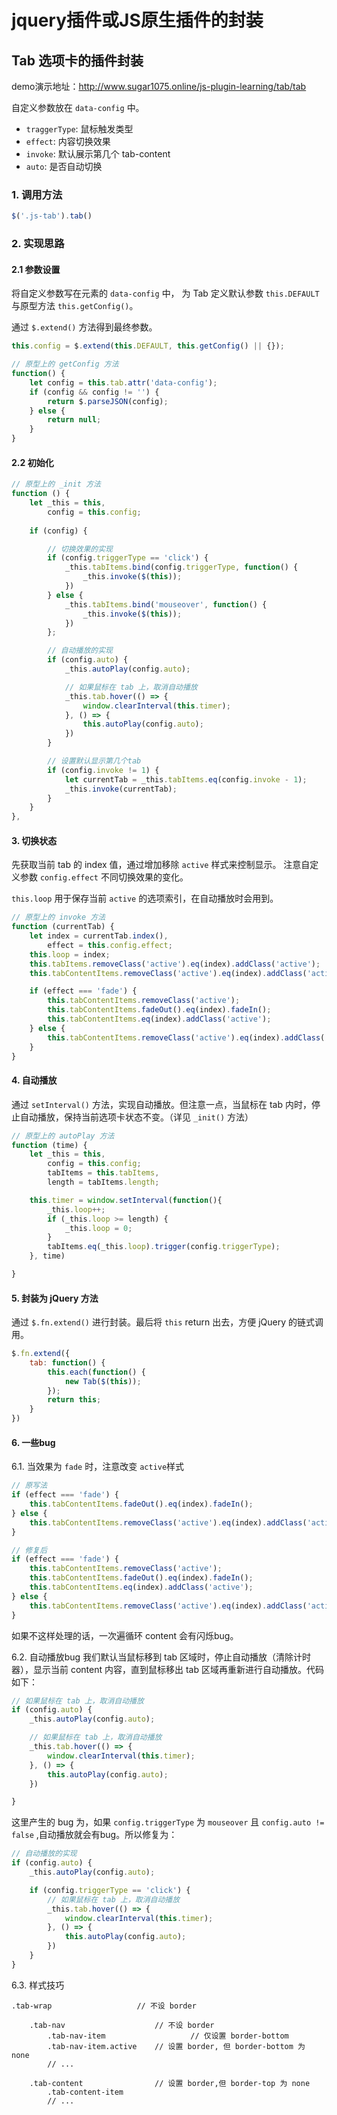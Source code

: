 # jquery插件或JS原生插件的封装


## Tab 选项卡的插件封装
demo演示地址：http://www.sugar1075.online/js-plugin-learning/tab/tab

自定义参数放在 `data-config` 中。
- `traggerType`: 鼠标触发类型
- `effect`: 内容切换效果
- `invoke`: 默认展示第几个 tab-content
- `auto`: 是否自动切换

### 1. 调用方法
```js
$('.js-tab').tab()

```
### 2. 实现思路
#### 2.1 参数设置
将自定义参数写在元素的 `data-config` 中， 为 Tab 定义默认参数 `this.DEFAULT` 与原型方法 `this.getConfig()`。

通过 `$.extend()` 方法得到最终参数。

```js
this.config = $.extend(this.DEFAULT, this.getConfig() || {});

// 原型上的 getConfig 方法
function() {
	let config = this.tab.attr('data-config');
	if (config && config != '') {
		return $.parseJSON(config);
	} else {
		return null;
	}
}
```

#### 2.2 初始化

```js
// 原型上的 _init 方法
function () {
	let _this = this,
		config = this.config;
	
	if (config) {

		// 切换效果的实现
		if (config.triggerType == 'click') {
			_this.tabItems.bind(config.triggerType, function() {
				_this.invoke($(this));
			}) 
		} else {
			_this.tabItems.bind('mouseover', function() {
				_this.invoke($(this));	
			})		
		};

		// 自动播放的实现
		if (config.auto) {
			_this.autoPlay(config.auto);

			// 如果鼠标在 tab 上，取消自动播放
			_this.tab.hover(() => {
				window.clearInterval(this.timer);
			}, () => {
				this.autoPlay(config.auto);
			})
		}

		// 设置默认显示第几个tab
		if (config.invoke != 1) {
			let currentTab = _this.tabItems.eq(config.invoke - 1);
			_this.invoke(currentTab);
		}
	}
},

```

#### 3. 切换状态
先获取当前 tab 的 index 值，通过增加移除 `active` 样式来控制显示。
注意自定义参数 `config.effect` 不同切换效果的变化。

`this.loop` 用于保存当前 `active` 的选项索引，在自动播放时会用到。

```js
// 原型上的 invoke 方法
function (currentTab) {
	let index = currentTab.index(),
		effect = this.config.effect;
	this.loop = index;
	this.tabItems.removeClass('active').eq(index).addClass('active');
	this.tabContentItems.removeClass('active').eq(index).addClass('active');

	if (effect === 'fade') {
		this.tabContentItems.removeClass('active');
		this.tabContentItems.fadeOut().eq(index).fadeIn();
		this.tabContentItems.eq(index).addClass('active');
	} else {
		this.tabContentItems.removeClass('active').eq(index).addClass('active');
	}
}

```

#### 4. 自动播放
通过 `setInterval()` 方法，实现自动播放。但注意一点，当鼠标在 tab 内时，停止自动播放，保持当前选项卡状态不变。（详见 `_init()` 方法）

```js
// 原型上的 autoPlay 方法
function (time) {
	let _this = this,
		config = this.config;
		tabItems = this.tabItems,
		length = tabItems.length;

	this.timer = window.setInterval(function(){
		_this.loop++;
		if (_this.loop >= length) {
			_this.loop = 0;
		}
		tabItems.eq(_this.loop).trigger(config.triggerType);
	}, time)

}

```

#### 5. 封装为 jQuery 方法
通过 `$.fn.extend()` 进行封装。最后将 `this` return 出去，方便 jQuery 的链式调用。

```js
$.fn.extend({
	tab: function() {
		this.each(function() {
			new Tab($(this));
		});
		return this;
	}
})


```

#### 6. 一些bug
6.1. 当效果为 `fade` 时，注意改变 `active`样式
```js
// 原写法
if (effect === 'fade') {
	this.tabContentItems.fadeOut().eq(index).fadeIn();
} else {
	this.tabContentItems.removeClass('active').eq(index).addClass('active');
}

// 修复后
if (effect === 'fade') {
	this.tabContentItems.removeClass('active');
	this.tabContentItems.fadeOut().eq(index).fadeIn();
	this.tabContentItems.eq(index).addClass('active');
} else {
	this.tabContentItems.removeClass('active').eq(index).addClass('active');
}
```

如果不这样处理的话，一次遍循环 content 会有闪烁bug。

6.2. 自动播放bug
我们默认当鼠标移到 tab 区域时，停止自动播放（清除计时器），显示当前 content 内容，直到鼠标移出 tab 区域再重新进行自动播放。代码如下：
```js
// 如果鼠标在 tab 上，取消自动播放
if (config.auto) {
	_this.autoPlay(config.auto);

	// 如果鼠标在 tab 上，取消自动播放
	_this.tab.hover(() => {
		window.clearInterval(this.timer);
	}, () => {
		this.autoPlay(config.auto);
	})

}
```

这里产生的 bug 为，如果 `config.triggerType` 为 `mouseover` 且 `config.auto != false` ,自动播放就会有bug。所以修复为：
```js
// 自动播放的实现
if (config.auto) {
	_this.autoPlay(config.auto);

	if (config.triggerType == 'click') {
		// 如果鼠标在 tab 上，取消自动播放
		_this.tab.hover(() => {
			window.clearInterval(this.timer);
		}, () => {
			this.autoPlay(config.auto);
		})
	}
}

```

6.3. 样式技巧

```
.tab-wrap					// 不设 border

	.tab-nav					// 不设 border
		.tab-nav-item					// 仅设置 border-bottom 
		.tab-nav-item.active 	// 设置 border, 但 border-bottom 为 none
		// ...

	.tab-content 				// 设置 border,但 border-top 为 none
		.tab-content-item
		// ...
```


